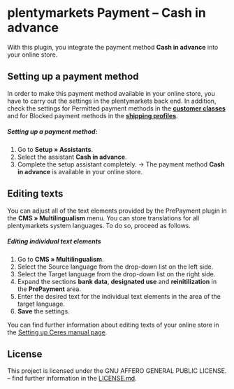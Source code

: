 # plentymarkets Payment – Cash in advance

With this plugin, you integrate the payment method **Cash in advance** into your online store.

## Setting up a payment method

In order to make this payment method available in your online store, you have to carry out the settings in the plentymarkets back end. In addition, check the settings for Permitted payment methods in the <strong><a href="https://knowledge.plentymarkets.com/en/order-processing/payment/managing-payment-methods#30" target="_blank">customer classes</a></strong> and for Blocked payment methods in the <strong><a href="https://knowledge.plentymarkets.com/en/order-processing/fulfilment/preparing-the-shipment#1000" target="_blank">shipping profiles</a></strong>.

##### Setting up a payment method:

1. Go to **Setup&nbsp;» Assistants**.
2. Select the assistant **Cash in advance**.
3. Complete the setup assistant completely.
→ The payment method **Cash in advance** is available in your online store.

## Editing texts

You can adjust all of the text elements provided by the PrePayment plugin in the **CMS » Multilingualism** menu. You can store translations for all plentymarkets system languages. To do so, proceed as follows.

##### Editing individual text elements

1. Go to **CMS » Multilingualism**.
2. Select the Source language from the drop-down list on the left side.
3. Select the Target language from the drop-down list on the right side.
4. Expand the sections **bank data**, **designated use** and **reinitilization** in the **PrePayment** area.
5. Enter the desired text for the individual text elements in the area of the target language.
6. **Save** the settings.

You can find further information about editing texts of your online store in the <a href="https://knowledge.plentymarkets.com/en/omni-channel/online-store/setting-up-ceres#231" target="_blank"> Setting up Ceres manual page</a>.

## License

This project is licensed under the GNU AFFERO GENERAL PUBLIC LICENSE. – find further information in the [LICENSE.md](https://github.com/plentymarkets/plugin-payment-cashinadvance/blob/master/LICENSE.md).
